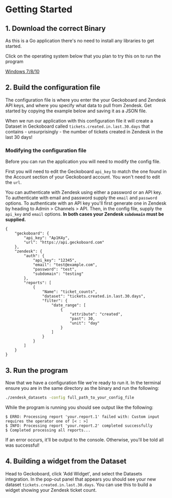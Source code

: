 # Getting Started

## 1. Download the correct Binary

As this is a Go application there's no need to install any libraries to get started.

Click on the operating system below that you plan to try this on to run the program

[Windows 7/8/10](windows_setup.md)

## 2. Build the configuration file

The configuration file is where you enter the your Geckoboard and Zendesk API keys, and where you specify what data to pull from Zendesk. Get started by copying the example below and saving it as a JSON file.

When we run our application with this configuration file it will create a Dataset in Geckoboard called `tickets.created.in.last.30.days` that contains - unsurprisingly - the number of tickets created in Zendesk in the last 30 days!

### Modifying the configuration file

Before you can run the application you will need to modify the config file.

First you will need to edit the Geckoboard `api_key` to match the one found in the Account section of your Geckoboard account. You won't need to edit the `url`.

You can authenticate with Zendesk using either a password or an API key. To authenticate with email and password supply the `email` and `password` options. To authenticate with an API key you'll first generate one in Zendesk by heading to Admin > Channels > API. Then, in the config file, supply the `api_key` and `email` options. **In both cases your Zendesk `subdomain` must be supplied.**

```
{
    "geckoboard": {
        "api_key": "Ap1K4y",
        "url": "https://api.geckoboard.com"
    },
    "zendesk": {
        "auth": {
            "api_key": "12345",
            "email": "test@example.com",
            "password": "test",
            "subdomain": "testing"
        },
        "reports": [
            {
                "Name": "ticket_counts",
                "dataset": "tickets.created.in.last.30.days",
                "filter": {
                    "date_range": [
                        {
                            "attribute": "created",
                            "past": 30,
                            "unit": "day"
                        }
                    ]
                }
            }
        ]
    }
}
```

## 3. Run the program

Now that we have a configuration file we're ready to run it. In the terminal ensure you are in the
same directory as the binary and run the following:

```sh
./zendesk_datasets -config full_path_to_your_config_file
```

While the program is running you should see output like the following:

```
$ ERRO: Processing report 'your.report.1' failed with: Custom input requires the operator one of [< : >]
$ INFO: Processing report 'your.report.2' completed successfully
$ Completed processing all reports...
```

If an error occurs, it'll be output to the console. Otherwise, you'll be told all was successful!

## 4. Building a widget from the Dataset

Head to Geckoboard, click 'Add Widget', and select the Datasets integration. In the pop-out panel that appears you should see your new dataset `tickets.created.in.last.30.days`. You can use this to build a widget showing your Zendesk ticket count.

